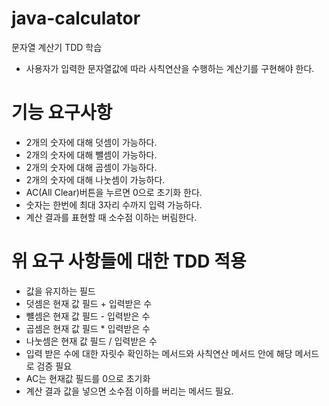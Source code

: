 # java-calculator
문자열 계산기 TDD 학습 
- 사용자가 입력한 문자열값에 따라 사칙연산을 수행하는 계산기를 구현해야 한다.

# 기능 요구사항
- 2개의 숫자에 대해 덧셈이 가능하다.
- 2개의 숫자에 대해 뺄셈이 가능하다.
- 2개의 숫자에 대해 곱셈이 가능하다.
- 2개의 숫자에 대해 나눗셈이 가능하다.
- AC(All Clear)버튼을 누르면 0으로 초기화 한다.
- 숫자는 한번에 최대 3자리 수까지 입력 가능하다.
- 계산 결과를 표현할 때 소수점 이하는 버림한다.

# 위 요구 사항들에 대한 TDD 적용
- 값을 유지하는 필드
- 덧셈은 현재 값 필드 + 입력받은 수
- 뺼셈은 현재 값 필드 - 입력받은 수  
- 곱셈은 현재 값 필드 * 입력받은 수  
- 나눗셈은 현재 값 필드 / 입력받은 수
- 입력 받은 수에 대한 자릿수 확인하는 메서드와 사칙연산 메서드 안에 해당 메서드로 검증 필요
- AC는 현재값 필드를 0으로 초기화
- 계산 결과 값을 넣으면 소수점 이하를 버리는 메서드 필요.
